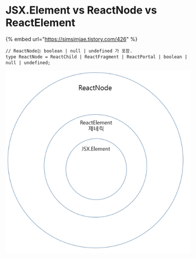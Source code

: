 # JSX.Element vs ReactNode vs ReactElement

{% embed url="https://simsimjae.tistory.com/426" %}





```text
// ReactNode는 boolean | null | undefined 가 포함.
type ReactNode = ReactChild | ReactFragment | ReactPortal | boolean | null | undefined;

```







![](../.gitbook/assets/image%20%281%29.png)

